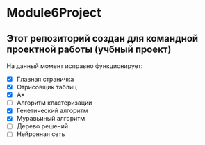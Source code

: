 # Module6Project
Этот репозиторий создан для командной проектной работы (учбный проект)
-
На данный момент исправно функционирует:
- [X] Главная страничка
- [X] Отрисовщик таблиц
- [X] A*
- [ ] Алгоритм кластеризации
- [X] Генетический алгоритм
- [X] Муравьиный алгоритм
- [ ] Дерево решений
- [ ] Нейронная сеть
